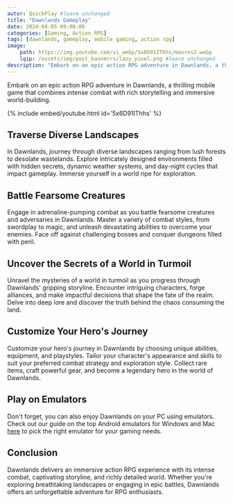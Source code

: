 ```yaml
---
autor: QuickPlay #leave unchanged
title: "Dawnlands Gameplay"
date: 2024-04-05 09:00:00
categories: [Gaming, Action RPG]
tags: [dawnlands, gameplay, mobile gaming, action rpg]
image: 
    path: https://img.youtube.com/vi_webp/5x6D91IThhs/maxres2.webp 
    lqip: /assets/img/post_bannerrs/lazy_pixel.png #leave unchanged
description: "Embark on an epic action RPG adventure in Dawnlands, a thrilling mobile game that combines intense combat with rich storytelling and immersive world-building. Traverse diverse landscapes, battle fearsome creatures, and uncover the secrets of a world in turmoil. Discover its captivating gameplay, stunning visuals, and how to conquer the realm of Dawnlands."
---
```


Embark on an epic action RPG adventure in Dawnlands, a thrilling mobile game that combines intense combat with rich storytelling and immersive world-building.

{% include embed/youtube.html id='5x6D91IThhs' %}

## Traverse Diverse Landscapes
In Dawnlands, journey through diverse landscapes ranging from lush forests to desolate wastelands. Explore intricately designed environments filled with hidden secrets, dynamic weather systems, and day-night cycles that impact gameplay. Immerse yourself in a world ripe for exploration.

## Battle Fearsome Creatures
Engage in adrenaline-pumping combat as you battle fearsome creatures and adversaries in Dawnlands. Master a variety of combat styles, from swordplay to magic, and unleash devastating abilities to overcome your enemies. Face off against challenging bosses and conquer dungeons filled with peril.

## Uncover the Secrets of a World in Turmoil
Unravel the mysteries of a world in turmoil as you progress through Dawnlands' gripping storyline. Encounter intriguing characters, forge alliances, and make impactful decisions that shape the fate of the realm. Delve into deep lore and discover the truth behind the chaos consuming the land.

## Customize Your Hero's Journey
Customize your hero's journey in Dawnlands by choosing unique abilities, equipment, and playstyles. Tailor your character's appearance and skills to suit your preferred combat strategy and exploration style. Collect rare items, craft powerful gear, and become a legendary hero in the world of Dawnlands.

## Play on Emulators
Don't forget, you can also enjoy Dawnlands on your PC using emulators. Check out our guide on the top Android emulators for Windows and Mac [here](https://quickplaymobile.github.io/posts/Top-10-Best-Android-Emulators-for-Windows-and-Mac/) to pick the right emulator for your gaming needs.

## Conclusion
Dawnlands delivers an immersive action RPG experience with its intense combat, captivating storyline, and richly detailed world. Whether you're exploring breathtaking landscapes or engaging in epic battles, Dawnlands offers an unforgettable adventure for RPG enthusiasts.

